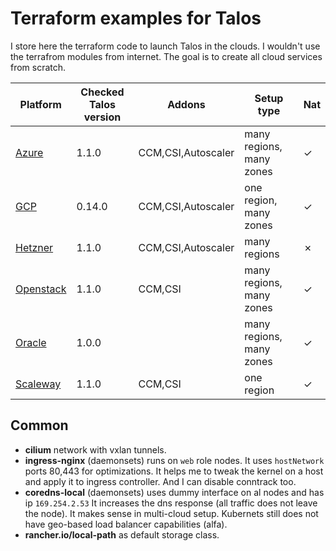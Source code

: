 # Terraform examples for Talos

I store here the terraform code to launch Talos in the clouds.
I wouldn't use the terrafrom modules from internet.
The goal is to create all cloud services from scratch.


| Platform | Checked Talos version | Addons | Setup type | Nat |
|---|---|---|---|---|
| [Azure](azure)         | 1.1.0  | CCM,CSI,Autoscaler | many regions, many zones | &check; |
| [GCP](gcp-zonal)       | 0.14.0 | CCM,CSI,Autoscaler | one region, many zones | &check; |
| [Hetzner](hetzner)     | 1.1.0  | CCM,CSI,Autoscaler | many regions | &cross; |
| [Openstack](openstack) | 1.1.0  | CCM,CSI            | many regions, many zones | &check; |
| [Oracle](oracle)       | 1.0.0  |                    | many regions, many zones | &check; |
| [Scaleway](scaleway)   | 1.1.0  | CCM,CSI            | one region | &check; |


## Common

* **cilium** network with vxlan tunnels.
* **ingress-nginx** (daemonsets) runs on ```web``` role nodes.
It uses ```hostNetwork``` ports 80,443 for optimizations.
It helps me to tweak the kernel on a host and apply it to ingress controller.
And I can disable conntrack too.
* **coredns-local** (daemonsets) uses dummy interface on al nodes and has ip ```169.254.2.53```
It increases the dns response (all traffic does not leave the node).
It makes sense in multi-cloud setup. Kubernets still does not have geo-based load balancer capabilities (alfa).
* **rancher.io/local-path** as default storage class.
